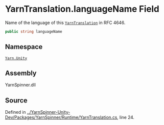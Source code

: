 <!-- This file was generated by a tool. Do not edit this file by hand. -->

# YarnTranslation.languageName Field

Name of the language of this [`YarnTranslation`](/api/csharp/yarn.unity/yarntranslation.md) in RFC
4646.


```csharp
public string languageName
```



## Namespace
[`Yarn.Unity`](/api/csharp/yarn.unity/README.md)

## Assembly
YarnSpinner.dll

## Source
Defined in [../YarnSpinner-Unity-Dev/Packages/YarnSpinner/Runtime/YarnTranslation.cs](https://github.com/YarnSpinnerTool/YarnSpinner-Unity//blob/develop/Runtime/YarnTranslation.cs#L24), line 24.
